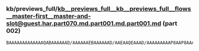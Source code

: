 ### kb/previews_full/kb__previews_full__kb__previews_full__flows__master-first__master-and-slot@guest.har.part070.md.part001.md.part001.md (part 002)

```md
BAAAAAAAAAAAAAQABAAAAAAD/AAAAAAEBAAAAAAD/AAEAAQEAAAD/AAAAAAAAAP8AAP8AAAAAAAAAAQEAAAAAAQABAAAAAAEBAP8AAAAAAAAAAAABAAEAAAAAAQEA/w
```

```
